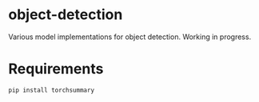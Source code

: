 # object-detection
Various model implementations for object detection. Working in progress.

# Requirements
```
pip install torchsummary
```